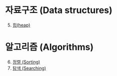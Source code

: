 # 자료구조 (Data structures)

 
 5. [힙(heap)](https://github.com/Iam-Sunghyun/javascript-algorithms/tree/main/src/data-structures/heap)
 

# 알고리즘 (Algorithms)





 6. [정렬 (Sorting)](https://github.com/Iam-Sunghyun/javascript-algorithms/tree/main/src/algorithms/sorting)
 7. [탐색 (Searching)](https://github.com/Iam-Sunghyun/javascript-algorithms/tree/main/src/algorithms/searching)

